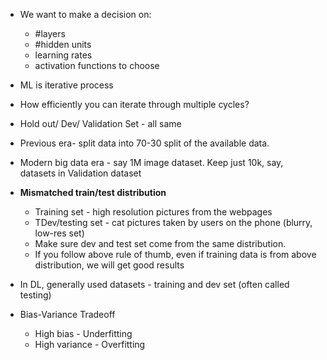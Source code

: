 
* We want to make a decision on:
  - #layers
  - #hidden units
  - learning rates
  - activation functions to choose
* ML is iterative process
* How efficiently you can iterate through multiple cycles?

* Hold out/ Dev/ Validation Set - all same
* Previous era- split data into 70-30 split of the available data.
* Modern big data era - say 1M image dataset. Keep just 10k, say, datasets in Validation dataset
* **Mismatched train/test distribution**
  - Training set - high resolution pictures from the webpages
  - TDev/testing set - cat pictures taken by users on the phone (blurry, low-res set)
  - Make sure dev and test set come from the same distribution.
  - If you follow above rule of thumb, even if training data is from above distribution, we will get good results
* In DL, generally used datasets - training and dev set (often called testing)

* Bias-Variance Tradeoff
  - High bias - Underfitting
  - High variance - Overfitting
  
 

  
